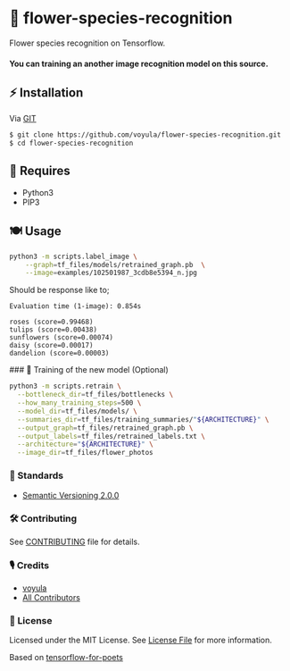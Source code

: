 # 💐 flower-species-recognition

Flower species recognition on Tensorflow.

#### You can training an another image recognition model on this source.

## ⚡ Installation

Via [GIT](https://git-scm.com/)

```bash
$ git clone https://github.com/voyula/flower-species-recognition.git
$ cd flower-species-recognition
```

## 🛒 Requires

- Python3
- PIP3

## 🍽 Usage

```bash
python3 -m scripts.label_image \
    --graph=tf_files/models/retrained_graph.pb  \
    --image=examples/102501987_3cdb8e5394_n.jpg
```

Should be response like to;

```
Evaluation time (1-image): 0.854s

roses (score=0.99468)
tulips (score=0.00438)
sunflowers (score=0.00074)
daisy (score=0.00017)
dandelion (score=0.00003)
```

### 🎯 Training of the new model (Optional)

```bash
python3 -m scripts.retrain \
  --bottleneck_dir=tf_files/bottlenecks \
  --how_many_training_steps=500 \
  --model_dir=tf_files/models/ \
  --summaries_dir=tf_files/training_summaries/"${ARCHITECTURE}" \
  --output_graph=tf_files/retrained_graph.pb \
  --output_labels=tf_files/retrained_labels.txt \
  --architecture="${ARCHITECTURE}" \
  --image_dir=tf_files/flower_photos
```

### 📜 Standards

- [Semantic Versioning 2.0.0](https://semver.org/)

### 🛠 Contributing

See [CONTRIBUTING](CONTRIBUTING.md) file for details.

### 🎙 Credits

- [voyula](https://github.com/voyula)
- [All Contributors](../../contributors)

### 📌 License

Licensed under the MIT License. See [License File](LICENSE.md) for more information.

Based on [tensorflow-for-poets](https://codelabs.developers.google.com/codelabs/tensorflow-for-poets)
